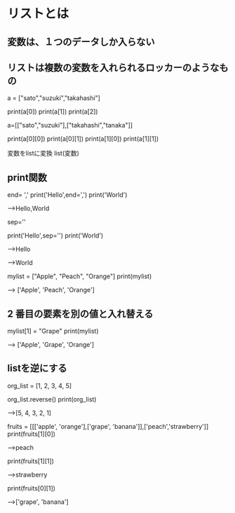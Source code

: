 # リストとは
## 変数は、１つのデータしか入らない

## リストは複数の変数を入れられるロッカーのようなもの


a = ["sato","suzuki","takahashi"]

print(a[0])
print(a[1])
print(a[2])

a=[["sato","suzuki"],["takahashi","tanaka"]]

print(a[0][0])
print(a[0][1])
print(a[1][0])
print(a[1][1])


変数をlistに変換
list(変数)

## print関数
 
end= ','
print('Hello',end=',')
print('World')

-->Hello,World

sep=''

print('Hello',sep='')
print('World')

-->Hello

-->World


mylist = ["Apple", "Peach", "Orange"]
print(mylist)

--> ['Apple', 'Peach', 'Orange']

## 2 番目の要素を別の値と入れ替える
mylist[1] = "Grape"
print(mylist)

--> ['Apple', 'Grape', 'Orange']

## listを逆にする

org_list = [1, 2, 3, 4, 5]


org_list.reverse()
print(org_list)

-->[5, 4, 3, 2, 1]

fruits = [[['apple', 'orange'],['grape', 'banana']],['peach','strawberry']]
print(fruits[1][0])

-->peach

print(fruits[1][1])

-->strawberry

print(fruits[0][1])

-->['grape', 'banana']



